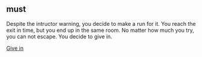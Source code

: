 
## must

Despite the intructor warning, you decide to make a run for it. You reach the exit in time, but you end up in the same room. No matter how much you try, you can not escape. You decide to give in.

[Give in](welcome.md)